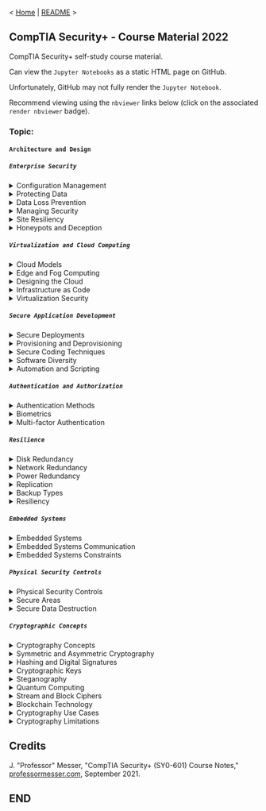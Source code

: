 < [Home](https://github.com/SeanOhAileasa) | [README](https://github.com/SeanOhAileasa/syp-architecture-and-design/blob/main/README.md) >

## CompTIA Security+ - Course Material 2022

CompTIA Security+ self-study course material.

Can view the ``Jupyter Notebooks`` as a static HTML page on GitHub.

Unfortunately, GitHub may not fully render the ``Jupyter Notebook``.

Recommend viewing using the ``nbviewer`` links below (click on the associated ``render nbviewer`` badge).

### Topic:

#### ``Architecture and Design``

##### ``Enterprise Security``

<details close>
    <summary>Configuration Management</summary>

- [Configuration Management](https://nbviewer.org/github/SeanOhAileasa/syp-architecture-and-design/blob/main/rc/enterprise-security/syp-configuration-management.ipynb#a) <br/>
</details>

<details close>
    <summary>Protecting Data</summary>

- [Protecting Data](https://nbviewer.org/github/SeanOhAileasa/syp-architecture-and-design/blob/main/rc/enterprise-security/syp-protecting-data.ipynb#a) <br/>
</details>

<details close>
    <summary>Data Loss Prevention</summary>

- [Data Loss Prevention](https://nbviewer.org/github/SeanOhAileasa/syp-architecture-and-design/blob/main/rc/enterprise-security/syp-data-loss-prevention.ipynb#a) <br/>
</details>

<details close>
    <summary>Managing Security</summary>

- [Managing Security](https://nbviewer.org/github/SeanOhAileasa/syp-architecture-and-design/blob/main/rc/enterprise-security/syp-managing-security.ipynb#a) <br/>
</details>

<details close>
    <summary>Site Resiliency</summary>

- [Site Resiliency](https://nbviewer.org/github/SeanOhAileasa/syp-architecture-and-design/blob/main/rc/enterprise-security/syp-site-resiliency.ipynb#a) <br/>
</details>

<details close>
    <summary>Honeypots and Deception</summary>

- [Honeypots and Deception](https://nbviewer.org/github/SeanOhAileasa/syp-architecture-and-design/blob/main/rc/enterprise-security/syp-honeypots-and-deception.ipynb#a) <br/>
</details>

##### ``Virtualization and Cloud Computing``

<details close>
    <summary>Cloud Models</summary>

- [Cloud Models](https://nbviewer.org/github/SeanOhAileasa/syp-architecture-and-design/blob/main/rc/virtualization-and-cloud-computing/syp-cloud-models.ipynb#a) <br/>
</details>

<details close>
    <summary>Edge and Fog Computing</summary>

- [Edge and Fog Computing](https://nbviewer.org/github/SeanOhAileasa/syp-architecture-and-design/blob/main/rc/virtualization-and-cloud-computing/syp-edge-and-fog-computing.ipynb#a) <br/>
</details>

<details close>
    <summary>Designing the Cloud</summary>

- [Designing the Cloud](https://nbviewer.org/github/SeanOhAileasa/syp-architecture-and-design/blob/main/rc/virtualization-and-cloud-computing/syp-designing-the-cloud.ipynb#a) <br/>
</details>

<details close>
    <summary>Infrastructure as Code</summary>

- [Infrastructure as Code](https://nbviewer.org/github/SeanOhAileasa/syp-architecture-and-design/blob/main/rc/virtualization-and-cloud-computing/syp-infrastructure-as-code.ipynb#a) <br/>
</details>

<details close>
    <summary>Virtualization Security</summary>

- [Virtualization Security](https://nbviewer.org/github/SeanOhAileasa/syp-architecture-and-design/blob/main/rc/virtualization-and-cloud-computing/syp-virtualization-security.ipynb#a) <br/>
</details>

##### ``Secure Application Development``

<details close>
    <summary>Secure Deployments</summary>

- [Secure Deployments](https://nbviewer.org/github/SeanOhAileasa/syp-architecture-and-design/blob/main/rc/secure-application-development/syp-secure-deployments.ipynb#a) <br/>
</details>

<details close>
    <summary>Provisioning and Deprovisioning</summary>

- [Provisioning and Deprovisioning](https://nbviewer.org/github/SeanOhAileasa/syp-architecture-and-design/blob/main/rc/secure-application-development/syp-provisioning-and-deprovisioning.ipynb#a) <br/>
</details>

<details close>
    <summary>Secure Coding Techniques</summary>

- [Secure Coding Techniques](https://nbviewer.org/github/SeanOhAileasa/syp-architecture-and-design/blob/main/rc/secure-application-development/syp-secure-coding-techniques.ipynb#a) <br/>
</details>

<details close>
    <summary>Software Diversity</summary>

- [Software Diversity](https://nbviewer.org/github/SeanOhAileasa/syp-architecture-and-design/blob/main/rc/secure-application-development/syp-software-diversity.ipynb#a) <br/>
</details>

<details close>
    <summary>Automation and Scripting</summary>

- [Automation and Scripting](https://nbviewer.org/github/SeanOhAileasa/syp-architecture-and-design/blob/main/rc/secure-application-development/syp-automation-and-scripting.ipynb#a) <br/>
</details>

##### ``Authentication and Authorization``

<details close>
    <summary>Authentication Methods</summary>

- [Authentication Methods](https://nbviewer.org/github/SeanOhAileasa/syp-architecture-and-design/blob/main/rc/authentication-and-authorization/syp-authentication-methods.ipynb#a) <br/>
</details>

<details close>
    <summary>Biometrics</summary>

- [Biometrics](https://nbviewer.org/github/SeanOhAileasa/syp-architecture-and-design/blob/main/rc/authentication-and-authorization/syp-biometrics.ipynb#a) <br/>
</details>

<details close>
    <summary>Multi-factor Authentication</summary>

- [Multi-factor Authentication](https://nbviewer.org/github/SeanOhAileasa/syp-architecture-and-design/blob/main/rc/authentication-and-authorization/syp-multi-factor-authentication.ipynb#a) <br/>
</details>

##### ``Resilience``

<details close>
    <summary>Disk Redundancy</summary>

- [Disk Redundancy](https://nbviewer.org/github/SeanOhAileasa/syp-architecture-and-design/blob/main/rc/resilience/syp-disk-redundancy.ipynb#a) <br/>
</details>

<details close>
    <summary>Network Redundancy</summary>

- [Network Redundancy](https://nbviewer.org/github/SeanOhAileasa/syp-architecture-and-design/blob/main/rc/resilience/syp-network-redundancy.ipynb#a) <br/>
</details>

<details close>
    <summary>Power Redundancy</summary>

- [Power Redundancy](https://nbviewer.org/github/SeanOhAileasa/syp-architecture-and-design/blob/main/rc/resilience/syp-power-redundancy.ipynb#a) <br/>
</details>

<details close>
    <summary>Replication</summary>

- [Replication](https://nbviewer.org/github/SeanOhAileasa/syp-architecture-and-design/blob/main/rc/resilience/syp-replication.ipynb#a) <br/>
</details>

<details close>
    <summary>Backup Types</summary>

- [Backup Types](https://nbviewer.org/github/SeanOhAileasa/syp-architecture-and-design/blob/main/rc/resilience/syp-backup-types.ipynb#a) <br/>
</details>

<details close>
    <summary>Resiliency</summary>

- [Resiliency](https://nbviewer.org/github/SeanOhAileasa/syp-architecture-and-design/blob/main/rc/resilience/syp-resiliency.ipynb#a) <br/>
</details>

##### ``Embedded Systems``

<details close>
    <summary>Embedded Systems</summary>

- [Embedded Systems](https://nbviewer.org/github/SeanOhAileasa/syp-architecture-and-design/blob/main/rc/embedded-systems/syp-embedded-systems.ipynb#a) <br/>
</details>

<details close>
    <summary>Embedded Systems Communication</summary>

- [Embedded Systems Communication](https://nbviewer.org/github/SeanOhAileasa/syp-architecture-and-design/blob/main/rc/embedded-systems/syp-embedded-systems-communication.ipynb#a) <br/>
</details>

<details close>
    <summary>Embedded Systems Constraints</summary>

- [Embedded Systems Constraints](https://nbviewer.org/github/SeanOhAileasa/syp-architecture-and-design/blob/main/rc/embedded-systems/syp-embedded-systems-constraints.ipynb#a) <br/>
</details>

##### ``Physical Security Controls``

<details close>
    <summary>Physical Security Controls</summary>

- [Physical Security Controls](https://nbviewer.org/github/SeanOhAileasa/syp-architecture-and-design/blob/main/rc/physical-security-controls/syp-physical-security-controls.ipynb#a) <br/>
</details>

<details close>
    <summary>Secure Areas</summary>

- [Secure Areas](https://nbviewer.org/github/SeanOhAileasa/syp-architecture-and-design/blob/main/rc/physical-security-controls/syp-secure-areas.ipynb#a) <br/>
</details>

<details close>
    <summary>Secure Data Destruction</summary>

- [Secure Data Destruction](https://nbviewer.org/github/SeanOhAileasa/syp-architecture-and-design/blob/main/rc/physical-security-controls/syp-secure-data-destruction.ipynb#a) <br/>
</details>

##### ``Cryptographic Concepts``

<details close>
    <summary>Cryptography Concepts</summary>

- [Cryptography Concepts](https://nbviewer.org/github/SeanOhAileasa/syp-architecture-and-design/blob/main/rc/cryptographic-concepts/syp-cryptography-concepts.ipynb#a) <br/>
</details>

<details close>
    <summary>Symmetric and Asymmetric Cryptography</summary>

- [Symmetric and Asymmetric Cryptography](https://nbviewer.org/github/SeanOhAileasa/syp-architecture-and-design/blob/main/rc/cryptographic-concepts/syp-symmetric-and-asymmetric-cryptography.ipynb#a) <br/>
</details>

<details close>
    <summary>Hashing and Digital Signatures</summary>

- [Hashing and Digital Signatures](https://nbviewer.org/github/SeanOhAileasa/syp-architecture-and-design/blob/main/rc/cryptographic-concepts/syp-hashing-and-digital-signatures.ipynb#a) <br/>
</details>

<details close>
    <summary>Cryptographic Keys</summary>

- [Cryptographic Keys](https://nbviewer.org/github/SeanOhAileasa/syp-architecture-and-design/blob/main/rc/cryptographic-concepts/syp-cryptographic-keys.ipynb#a) <br/>
</details>

<details close>
    <summary>Steganography</summary>
 
- [Steganography](https://nbviewer.org/github/SeanOhAileasa/syp-architecture-and-design/blob/main/rc/cryptographic-concepts/syp-steganography.ipynb#a) <br/>
</details>

<details close>
    <summary>Quantum Computing</summary>

- [Quantum Computing](https://nbviewer.org/github/SeanOhAileasa/syp-architecture-and-design/blob/main/rc/cryptographic-concepts/syp-quantum-computing.ipynb#a) <br/>
</details>

<details close>
    <summary>Stream and Block Ciphers</summary>

- [Stream and Block Ciphers](https://nbviewer.org/github/SeanOhAileasa/syp-architecture-and-design/blob/main/rc/cryptographic-concepts/syp-stream-and-block-ciphers.ipynb#a) <br/>
</details>

<details close>
    <summary>Blockchain Technology</summary>

- [Blockchain Technology](https://nbviewer.org/github/SeanOhAileasa/syp-architecture-and-design/blob/main/rc/cryptographic-concepts/syp-blockchain-technology.ipynb#a) <br/>
</details>

<details close>
    <summary>Cryptography Use Cases</summary>

- [Cryptography Use Cases](https://nbviewer.org/github/SeanOhAileasa/syp-architecture-and-design/blob/main/rc/cryptographic-concepts/syp-cryptography-use-cases.ipynb#a) <br/>
</details>

<details close>
    <summary>Cryptography Limitations</summary>

- [Cryptography Limitations](https://nbviewer.org/github/SeanOhAileasa/syp-architecture-and-design/blob/main/rc/cryptographic-concepts/syp-cryptography-limitations.ipynb#a) <br/>
</details>

## Credits

J. "Professor" Messer, "CompTIA Security+ (SY0-601) Course Notes," [professormesser.com](https://web.archive.org/web/20220521181010/https://www.professormesser.com/security-plus/sy0-601/sy0-601-video/sy0-601-comptia-security-plus-course/), September 2021.

## END